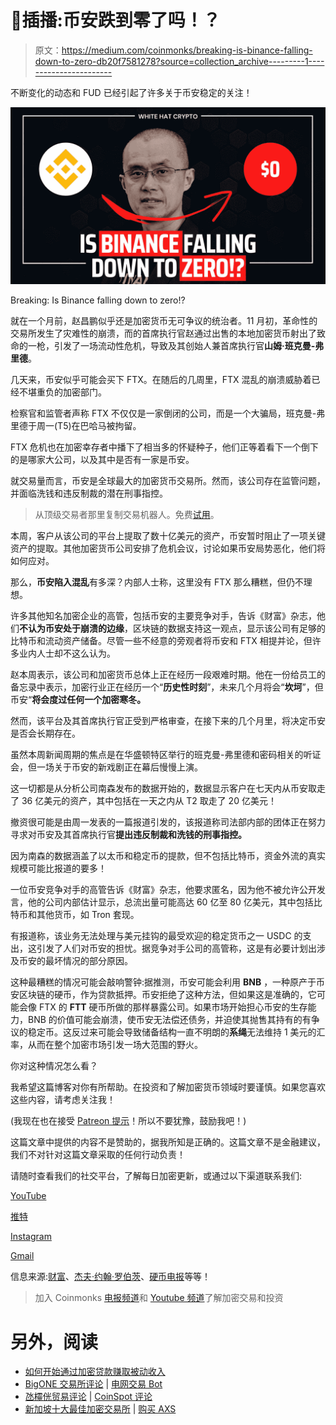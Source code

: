 # 🚨插播:币安跌到零了吗！？

> 原文：<https://medium.com/coinmonks/breaking-is-binance-falling-down-to-zero-db20f7581278?source=collection_archive---------1----------------------->

不断变化的动态和 FUD 已经引起了许多关于币安稳定的关注！

![](img/404e3091de1407755965c901050293b2.png)

Breaking: Is Binance falling down to zero!?

就在一个月前，赵昌鹏似乎还是加密货币无可争议的统治者。11 月初，革命性的交易所发生了灾难性的崩溃，而的首席执行官赵通过出售的本地加密货币射出了致命的一枪，引发了一场流动性危机，导致及其创始人兼首席执行官**山姆·班克曼-弗里德**。

几天来，币安似乎可能会买下 FTX。在随后的几周里，FTX 混乱的崩溃威胁着已经不堪重负的加密部门。

检察官和监管者声称 FTX 不仅仅是一家倒闭的公司，而是一个大骗局，班克曼-弗里德于周一(T5)在巴哈马被拘留。

FTX 危机也在加密幸存者中播下了相当多的怀疑种子，他们正等着看下一个倒下的是哪家大公司，以及其中是否有一家是币安。

就交易量而言，币安是全球最大的加密货币交易所。然而，该公司存在监管问题，并面临洗钱和违反制裁的潜在刑事指控。

> 从顶级交易者那里复制交易机器人。免费[试用](https://coincodecap.com/go/pionex-coinmonks)。

本周，客户从该公司的平台上提取了数十亿美元的资产，币安暂时阻止了一项关键资产的提取。其他加密货币公司安排了危机会议，讨论如果币安局势恶化，他们将如何应对。

那么，**币安陷入混乱**有多深？内部人士称，这里没有 FTX 那么糟糕，但仍不理想。

许多其他知名加密企业的高管，包括币安的主要竞争对手，告诉《财富》杂志，他们**不认为币安处于崩溃的边缘**，区块链的数据支持这一观点，显示该公司有足够的比特币和流动资产储备。尽管一些不经意的旁观者将币安和 FTX 相提并论，但许多业内人士却不这么认为。

赵本周表示，该公司和加密货币总体上正在经历一段艰难时期。他在一份给员工的备忘录中表示，加密行业正在经历一个“**历史性时刻**”，未来几个月将会“**坎坷**”，但币安“**将会度过任何一个加密寒冬。**

然而，该平台及其首席执行官正受到严格审查，在接下来的几个月里，将决定币安是否会长期存在。

虽然本周新闻周期的焦点是在华盛顿特区举行的班克曼-弗里德和密码相关的听证会，但一场关于币安的新戏剧正在幕后慢慢上演。

这一切都是从分析公司南森发布的数据开始的，数据显示客户在七天内从币安取走了 36 亿美元的资产，其中包括在一天之内从 T2 取走了 20 亿美元！

撤资很可能是由周一发表的一篇报道引发的，该报道称司法部内部的团体正在努力寻求对币安及其首席执行官**提出违反制裁和洗钱的刑事指控。**

因为南森的数据涵盖了以太币和稳定币的提款，但不包括比特币，资金外流的真实规模可能比报道的要多！

一位币安竞争对手的高管告诉《财富》杂志，他要求匿名，因为他不被允许公开发言，他的公司内部估计显示，总流出量可能高达 60 亿至 80 亿美元，其中包括比特币和其他货币，如 Tron 套现。

有报道称，该业务无法处理与美元挂钩的最受欢迎的稳定货币之一 USDC 的支出，这引发了人们对币安的担忧。据竞争对手公司的高管称，这是有必要计划出涉及币安的最坏情况的部分原因。

这种最糟糕的情况可能会敲响警钟:据推测，币安可能会利用 **BNB** ，一种原产于币安区块链的硬币，作为贷款抵押。币安拒绝了这种方法，但如果这是准确的，它可能会像 FTX 的 **FTT** 硬币所做的那样暴露公司。如果市场开始担心币安的生存能力，BNB 的价值可能会崩溃，使币安无法偿还债务，并迫使其抛售其持有的有争议的稳定币。这反过来可能会导致储备结构一直不明朗的**系绳**无法维持 1 美元的汇率，从而在整个加密市场引发一场大范围的野火。

你对这种情况怎么看？

我希望这篇博客对你有所帮助。在投资和了解加密货币领域时要谨慎。如果您喜欢这些内容，请考虑关注我！

(我现在也在接受 [Patreon 提示](https://patreon.com/whitehatcrypto?utm_medium=social&utm_source=twitter&utm_campaign=creatorshare_creator)！所以不要犹豫，鼓励我吧！)

这篇文章中提供的内容不是赞助的，据我所知是正确的。这篇文章不是金融建议，我们不对针对这篇文章采取的任何行动负责！

请随时查看我们的社交平台，了解每日加密更新，或通过以下渠道联系我们:

[YouTube](https://www.youtube.com/channel/UCjfinzatswbVaRd89zn5kJQ/featured)

[推特](https://twitter.com/whitehatcrypto)

[Instagram](https://instagram.com/white.hatcrypto?igshid=YmMyMTA2M2Y=)

[Gmail](http://cryptowhitehat@gmail.com/)

信息来源:[财富](https://fortune.com/crypto/2022/12/16/how-stable-is-binance-really/)、[杰夫·约翰·罗伯茨](https://fortune.com/author/jeff-john-roberts/)、[硬币电报](https://cointelegraph.com/)等等！

> 加入 Coinmonks [电报频道](https://t.me/coincodecap)和 [Youtube 频道](https://www.youtube.com/c/coinmonks/videos)了解加密交易和投资

# 另外，阅读

*   [如何开始通过加密贷款赚取被动收入](https://coincodecap.com/passive-income-crypto-lending)
*   [BigONE 交易所评论](/coinmonks/bigone-exchange-review-64705d85a1d4) | [电网交易 Bot](https://coincodecap.com/grid-trading)
*   [氹欞侊贸易评论](https://coincodecap.com/anny-trade-review) | [CoinSpot 评论](https://coincodecap.com/coinspot-review)
*   [新加坡十大最佳加密交易所](https://coincodecap.com/crypto-exchange-in-singapore) | [购买 AXS](https://coincodecap.com/buy-axs-token)